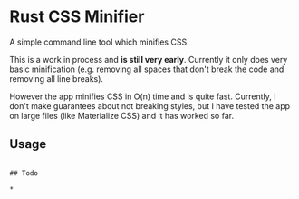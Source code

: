 # Rust CSS Minifier

A simple command line tool which minifies CSS.

This is a work in process and **is still very early**. Currently it only does
very basic minification (e.g. removing all spaces that don't break the code
and removing all line breaks).

However the app minifies CSS in O(n) time and is quite fast. Currently, I don't 
make guarantees about not breaking styles, but I have tested the app on large
files (like Materialize CSS) and it has worked so far.

## Usage
```css-minifier <input path> <outputpath>

## Todo

* 

